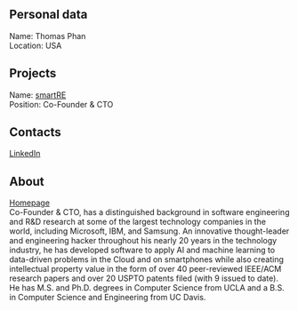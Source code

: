 ## Personal data    
Name: Thomas Phan  
Location: USA  
## Projects 
Name: [smartRE](../projects/smartre.md)  
Position: Co-Founder & CTO  
## Contacts
[LinkedIn](https://www.linkedin.com/in/thomasphan/)    
## About
[Homepage](http://www.octoberraindrops.com/)  
Co-Founder & CTO, has a distinguished background in software engineering and R&D research at some of the largest technology companies in the world, including Microsoft, IBM, and Samsung.  An innovative thought-leader and engineering hacker throughout his nearly 20 years in the technology industry, he has developed software to apply AI and machine learning to data-driven problems in the Cloud and on smartphones while also creating intellectual property value in the form of over 40 peer-reviewed IEEE/ACM research papers and over 20 USPTO patents filed (with 9 issued to date).  He has M.S. and Ph.D. degrees in Computer Science from UCLA and a B.S. in Computer Science and Engineering from UC Davis.
